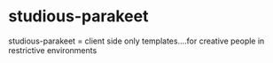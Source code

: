 # studious-parakeet
studious-parakeet = client side only templates....for creative people in restrictive environments 
